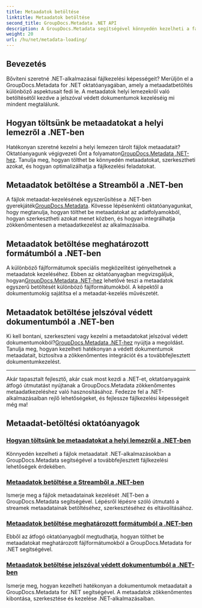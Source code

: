 ```yaml
---
title: Metaadatok betöltése
linktitle: Metaadatok betöltése
second_title: GroupDocs.Metadata .NET API
description: A GroupDocs.Metadata segítségével könnyedén kezelheti a fájlok metaadatait .NET-ben. Ismerje meg a betöltési technikákat, a szerkesztést és egyebeket a továbbfejlesztett fájlkezelési lehetőségek érdekében.
weight: 20
url: /hu/net/metadata-loading/
---
```

## Bevezetés

Bővíteni szeretné .NET-alkalmazásai fájlkezelési képességeit? Merüljön el a GroupDocs.Metadata for .NET oktatóanyagában, amely a metaadatbetöltés különböző aspektusait fedi le. A metaadatok helyi lemezekről való betöltésétől kezdve a jelszóval védett dokumentumok kezeléséig mi mindent megtalálunk.

## Hogyan töltsünk be metaadatokat a helyi lemezről a .NET-ben

 Hatékonyan szeretné kezelni a helyi lemezen tárolt fájlok metaadatait? Oktatóanyagunk végigvezeti Önt a folyamaton[GroupDocs.Metadata .NET-hez](./load-metadata-local-disk/). Tanulja meg, hogyan tölthet be könnyedén metaadatokat, szerkesztheti azokat, és hogyan optimalizálhatja a fájlkezelési feladatokat.

## Metaadatok betöltése a Streamből a .NET-ben

 A fájlok metaadat-kezelésének egyszerűsítése a .NET-ben gyerekjáték[GroupDocs.Metadata](./load-metadata-stream/). Kövesse lépésenkénti oktatóanyagunkat, hogy megtanulja, hogyan tölthet be metaadatokat az adatfolyamokból, hogyan szerkesztheti azokat menet közben, és hogyan integrálhatja zökkenőmentesen a metaadatkezelést az alkalmazásaiba.

## Metaadatok betöltése meghatározott formátumból a .NET-ben

 A különböző fájlformátumok speciális megközelítést igényelhetnek a metaadatok kezeléséhez. Ebben az oktatóanyagban megvizsgáljuk, hogyan[GroupDocs.Metadata .NET-hez](./load-metadata-specific-format/) lehetővé teszi a metaadatok egyszerű betöltését különböző fájlformátumokból. A képektől a dokumentumokig sajátítsa el a metaadat-kezelés művészetét.

## Metaadatok betöltése jelszóval védett dokumentumból a .NET-ben

Ki kell bontani, szerkeszteni vagy kezelni a metaadatokat jelszóval védett dokumentumokból?[GroupDocs.Metadata .NET-hez](./load-metadata-password-protected/) nyújtja a megoldást. Tanulja meg, hogyan kezelheti hatékonyan a védett dokumentumok metaadatait, biztosítva a zökkenőmentes integrációt és a továbbfejlesztett dokumentumkezelést.

----
Akár tapasztalt fejlesztő, akár csak most kezdi a .NET-et, oktatóanyagaink átfogó útmutatást nyújtanak a GroupDocs.Metadata zökkenőmentes metaadatkezeléshez való hasznosításához. Fedezze fel a .NET-alkalmazásaiban rejlő lehetőségeket, és fejlessze fájlkezelési képességeit még ma!

## Metaadat-betöltési oktatóanyagok
### [Hogyan töltsünk be metaadatokat a helyi lemezről a .NET-ben](./load-metadata-local-disk/)
Könnyedén kezelheti a fájlok metaadatait .NET-alkalmazásokban a GroupDocs.Metadata segítségével a továbbfejlesztett fájlkezelési lehetőségek érdekében.
### [Metaadatok betöltése a Streamből a .NET-ben](./load-metadata-stream/)
Ismerje meg a fájlok metaadatainak kezelését .NET-ben a GroupDocs.Metadata segítségével. Lépésről lépésre szóló útmutató a streamek metaadatainak betöltéséhez, szerkesztéséhez és eltávolításához.
### [Metaadatok betöltése meghatározott formátumból a .NET-ben](./load-metadata-specific-format/)
Ebből az átfogó oktatóanyagból megtudhatja, hogyan tölthet be metaadatokat meghatározott fájlformátumokból a GroupDocs.Metadata for .NET segítségével.
### [Metaadatok betöltése jelszóval védett dokumentumból a .NET-ben](./load-metadata-password-protected/)
Ismerje meg, hogyan kezelheti hatékonyan a dokumentumok metaadatait a GroupDocs.Metadata for .NET segítségével. A metaadatok zökkenőmentes kibontása, szerkesztése és kezelése .NET-alkalmazásaiban.